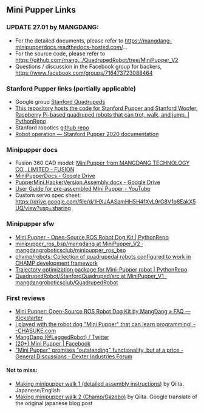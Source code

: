 

## Mini Pupper Links

### UPDATE 27.01 by MANGDANG:
* For the detailed documents, please refer to https://mangdang-minipupperdocs.readthedocs-hosted.com/...
* For the source code, please refer to https://github.com/mang.../QuadrupedRobot/tree/MiniPupper_V2
* Questions / discussion in the Facebook group for backers, https://www.facebook.com/groups/716473723088464


### Stanford Pupper links (partially applicable)

* Google group [Stanford Quadrupeds](https://groups.google.com/g/stanford-quadrupeds)
* [This repository hosts the code for Stanford Pupper and Stanford Woofer, Raspberry Pi-based quadruped robots that can trot, walk, and jump. | PythonRepo](https://pythonrepo.com/repo/stanfordroboticsclub-StanfordQuadruped-python-programming-with-hardware)
* Stanford robotics [github repo]( https://github.com/stanfordroboticsclub/StanfordQuadruped)
* [Robot operation — Stanford Pupper 2020 documentation](https://pupper.readthedocs.io/en/latest/guide/operation.html#running-the-robot)


### Minipupper docs

* Fusion 360 CAD model: [MiniPupper from MANGDANG TECHNOLOGY CO., LIMITED - FUSION](https://myhub.autodesk360.com/ue2d9cf55/g/shares/SH9285eQTcf875d3c5392da49ebed9324f4d) 
* [MiniPupperDocs - Google Drive](https://drive.google.com/drive/folders/17XOR7FHEMkts_zZtZtuQ-QxEJ68U8ZkW)
* [PupperMini.HackerVersion.Assembly.docx - Google Drive](https://drive.google.com/file/d/12Xbnqv3Rm7TEcjBZVSbVkBVNKNO3IOfm/view) 
* [User Guide for pre-assembled Mini Pupper - YouTube](https://www.youtube.com/watch?v=FRBh3URTuuI)
* Custom servo spec sheet: https://drive.google.com/file/d/1HXJAASamHH5H4fXvL9rG8V1b8EakX5UQ/view?usp=sharing

### Minipupper sfw

* [Mini Pupper - Open-Source,ROS Robot Dog Kit | PythonRepo](https://pythonrepo.com/repo/mangdangroboticsclub-QuadrupedRobot-python-programming-with-hardware#releases)
* [minipupper_ros_bsp/mangdang at MiniPupper_V2 · mangdangroboticsclub/minipupper_ros_bsp](https://github.com/mangdangroboticsclub/minipupper_ros_bsp/tree/MiniPupper_V2/mangdang)
* [chvmp/robots: Collection of quadrupedal robots configured to work in CHAMP development framework](https://github.com/chvmp/robots) 
* [Trajectory optimization package for Mini-Pupper robot | PythonRepo](https://pythonrepo.com/repo/mayataka-mini_pupper_trajopt-python-programming-with-hardware)
* [QuadrupedRobot/StanfordQuadruped/src at MiniPupper_V1 · mangdangroboticsclub/QuadrupedRobot](https://github.com/mangdangroboticsclub/QuadrupedRobot/tree/MiniPupper_V1/StanfordQuadruped/src)

### First reviews

* [Mini Pupper: Open-Source,ROS Robot Dog Kit by MangDang » FAQ — Kickstarter](https://www.kickstarter.com/projects/336477435/mini-pupper-open-sourceros-robot-dog-kit/faqs)
* [I played with the robot dog "Mini Pupper" that can learn programming! --CHASUKE.com](https://chasuke-com.translate.goog/minipupper/?_x_tr_sl=auto&_x_tr_tl=en&_x_tr_hl=es)
* [MangDang (@LeggedRobot) / Twitter](https://twitter.com/LeggedRobot)
* [(20+) Mini Pupper | Facebook](https://www.facebook.com/groups/519009562699751)
* ["Mini Pupper" promises "outstanding" functionality, but at a price - General Discussions - Dexter Industries Forum](https://forum.dexterindustries.com/t/mini-pupper-promises-outstanding-functionality-but-at-a-price/8519)

#### Not to miss:

* [Making minipupper walk 1 (detailed assembly instructions)](https://qiita.com/nisshan_/items/5f1a0953e9fd4afba5b5) by Qiita. Japanese/English
* [Making minipupper walk 2 (Champ/Gazebo)](https://qiita-com.translate.goog/nisshan_/items/fa4a4ab807c5e4bb1ff4?_x_tr_sl=auto&_x_tr_tl=en&_x_tr_hl=es) by Qiita. Google translate of the original japanese blog post
